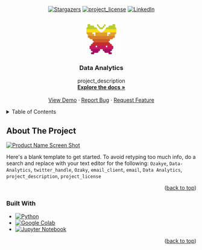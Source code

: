 <!-- Best-README-Template
https://github.com/othneildrew/Best-README-Template -->

<!-- PROJECT SHIELDS -->
<div align="center">
  
[![Stargazers][stars-shield]][stars-url]
[![project_license][license-shield]][license-url]
[![LinkedIn][linkedin-shield]][linkedin-url]

</div>

<!-- PROJECT LOGO -->
<br />
<div align="center">
  <a href="https://github.com/Ozakye/Data-Analytics">
    <img src="images/Womakerscode.png" alt="Logo" width="80" height="80">
  </a>

<h3 align="center">Data Analytics</h3>

  <p align="center">
    project_description
    <br />
    <a href="https://github.com/Ozakye/Data-Analytics"><strong>Explore the docs »</strong></a>
    <br />
    <br />
    <a href="https://github.com/Ozakye/Data-Analytics">View Demo</a>
    &middot;
    <a href="https://github.com/Ozakye/Data-Analytics/issues/new?labels=bug&template=bug-report---.md">Report Bug</a>
    &middot;
    <a href="https://github.com/Ozakye/Data-Analytics/issues/new?labels=enhancement&template=feature-request---.md">Request Feature</a>
  </p>
</div>

<!-- TABLE OF CONTENTS -->
<details>
  <summary>Table of Contents</summary>
  <ol>
    <li>
      <a href="#about-the-project">About The Project</a>
      <ul>
        <li><a href="#built-with">Built With</a></li>
      </ul>
    </li>
    <li>
      <a href="#getting-started">Getting Started</a>
      <ul>
        <li><a href="#prerequisites">Prerequisites</a></li>
        <li><a href="#installation">Installation</a></li>
      </ul>
    </li>
    <li><a href="#usage">Usage</a></li>
    <li><a href="#roadmap">Roadmap</a></li>
    <li><a href="#contributing">Contributing</a></li>
    <li><a href="#license">License</a></li>
    <li><a href="#contact">Contact</a></li>
    <li><a href="#acknowledgments">Acknowledgments</a></li>
  </ol>
</details>

<!-- ABOUT THE PROJECT -->
## About The Project

[![Product Name Screen Shot][product-screenshot]](https://example.com)

Here's a blank template to get started. To avoid retyping too much info, do a search and replace with your text editor for the following: `Ozakye`, `Data-Analytics`, `twitter_handle`, `Ozaky`, `email_client`, `email`, `Data Analytics`, `project_description`, `project_license`

<p align="right">(<a href="#readme-top">back to top</a>)</p>



### Built With

* [![Python][python-shield]][python-url]
* [![Google Colab][google-colab-shield]][google-colab-url]
* [![Jupyter Notebook][jupyter-notebook-shield]][jupyter-notebook-url]

<p align="right">(<a href="#readme-top">back to top</a>)</p>

<!-- MARKDOWN LINKS & IMAGES -->
<!-- https://www.markdownguide.org/basic-syntax/#reference-style-links -->
[stars-shield]: https://img.shields.io/github/stars/Ozakye/Data-Analytics.svg?style=for-the-badge
[stars-url]: https://github.com/Ozakye/Data-Analytics/stargazers
[license-shield]: https://img.shields.io/github/license/Ozakye/Data-Analytics.svg?style=for-the-badge
[license-url]: https://github.com/Ozakye/Data-Analytics/blob/master/LICENSE.txt
[linkedin-shield]: https://img.shields.io/badge/-LinkedIn-black.svg?style=for-the-badge&logo=linkedin&colorB=555
[linkedin-url]: https://linkedin.com/in/Ozaky
[product-screenshot]: images/screenshot.png
[python-shield]: https://img.shields.io/badge/python-2b2b2b?style=for-the-badge&logo=python&logoColor=white
[python-url]: https://www.python.org/
[google-colab-shield]: https://img.shields.io/badge/googlecolab-2b2b2b?style=for-the-badge&logo=googlecolab&logoColor=white
[google-colab-url]: https://colab.google/
[jupyter-notebook-shield]: https://img.shields.io/badge/jupyter-2b2b2b?style=for-the-badge&logo=jupyter&logoColor=white
[jupyter-notebook-url]: https://jupyter.org/
